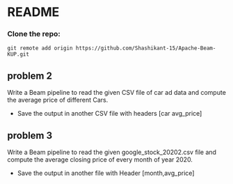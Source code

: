 # README
### Clone the repo:
```
git remote add origin https://github.com/Shashikant-15/Apache-Beam-KUP.git
```
## problem 2
Write a Beam pipeline to read the given CSV file of car ad data and compute the average price of different Cars.

* Save the output in another CSV file with headers [car avg_price]

## problem 3
Write a Beam pipeline to read the given google_stock_20202.csv file and compute the average closing price of every month of year 2020.

* Save the output in another file with Header [month,avg_price]